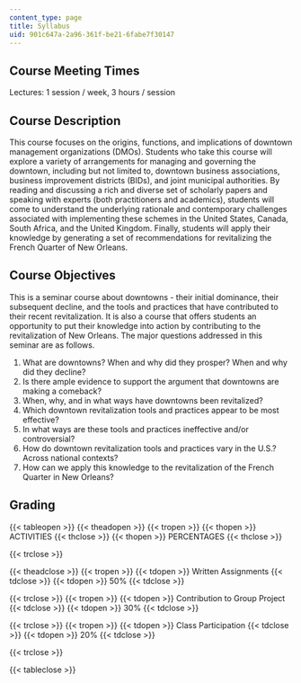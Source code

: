 ```yaml
---
content_type: page
title: Syllabus
uid: 901c647a-2a96-361f-be21-6fabe7f30147
---
```


Course Meeting Times
--------------------

Lectures: 1 session / week, 3 hours / session

Course Description
------------------

This course focuses on the origins, functions, and implications of downtown management organizations (DMOs). Students who take this course will explore a variety of arrangements for managing and governing the downtown, including but not limited to, downtown business associations, business improvement districts (BIDs), and joint municipal authorities. By reading and discussing a rich and diverse set of scholarly papers and speaking with experts (both practitioners and academics), students will come to understand the underlying rationale and contemporary challenges associated with implementing these schemes in the United States, Canada, South Africa, and the United Kingdom. Finally, students will apply their knowledge by generating a set of recommendations for revitalizing the French Quarter of New Orleans.

Course Objectives
-----------------

This is a seminar course about downtowns - their initial dominance, their subsequent decline, and the tools and practices that have contributed to their recent revitalization. It is also a course that offers students an opportunity to put their knowledge into action by contributing to the revitalization of New Orleans. The major questions addressed in this seminar are as follows.

1.  What are downtowns? When and why did they prosper? When and why did they decline?
2.  Is there ample evidence to support the argument that downtowns are making a comeback?
3.  When, why, and in what ways have downtowns been revitalized?
4.  Which downtown revitalization tools and practices appear to be most effective?
5.  In what ways are these tools and practices ineffective and/or controversial?
6.  How do downtown revitalization tools and practices vary in the U.S.? Across national contexts?
7.  How can we apply this knowledge to the revitalization of the French Quarter in New Orleans?

Grading
-------

{{< tableopen >}}
{{< theadopen >}}
{{< tropen >}}
{{< thopen >}}
ACTIVITIES
{{< thclose >}}
{{< thopen >}}
PERCENTAGES
{{< thclose >}}

{{< trclose >}}

{{< theadclose >}}
{{< tropen >}}
{{< tdopen >}}
Written Assignments
{{< tdclose >}}
{{< tdopen >}}
50%
{{< tdclose >}}

{{< trclose >}}
{{< tropen >}}
{{< tdopen >}}
Contribution to Group Project
{{< tdclose >}}
{{< tdopen >}}
30%
{{< tdclose >}}

{{< trclose >}}
{{< tropen >}}
{{< tdopen >}}
Class Participation
{{< tdclose >}}
{{< tdopen >}}
20%
{{< tdclose >}}

{{< trclose >}}

{{< tableclose >}}